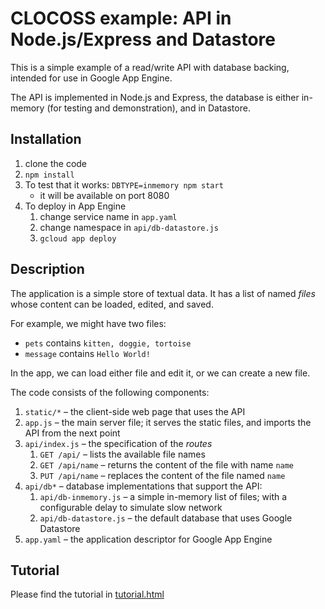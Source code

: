# CLOCOSS example: API in Node.js/Express and Datastore

This is a simple example of a read/write API with database backing, intended for use in Google App Engine.

The API is implemented in Node.js and Express, the database is either in-memory (for testing and demonstration), and in Datastore.

## Installation

1. clone the code
2. `npm install`
3. To test that it works: `DBTYPE=inmemory npm start`
   * it will be available on port 8080
4. To deploy in App Engine
   1. change service name in `app.yaml`
   2. change namespace in `api/db-datastore.js`
   3. `gcloud app deploy`

## Description

The application is a simple store of textual data. It has a list of named _files_ whose content can be loaded, edited, and saved.

For example, we might have two files:
 * `pets` contains `kitten, doggie, tortoise`
 * `message` contains `Hello World!`

In the app, we can load either file and edit it, or we can create a new file.

The code consists of the following components:

1. `static/*` – the client-side web page that uses the API
2. `app.js` – the main server file; it serves the static files, and imports the API from the next point
3. `api/index.js` – the specification of the _routes_
   1. `GET /api/` – lists the available file names
   2. `GET /api/name` – returns the content of the file with name `name`
   3. `PUT /api/name` – replaces the content of the file named `name`
4. `api/db*` – database implementations that support the API:
   1. `api/db-inmemory.js` – a simple in-memory list of files; with a configurable delay to simulate slow network
   2. `api/db-datastore.js` – the default database that uses Google Datastore
5. `app.yaml` – the application descriptor for Google App Engine

## Tutorial

Please find the tutorial in [tutorial.html](https://jacek.soc.port.ac.uk/teaching/2017/clocoss/clocoss-api-nodejs-datastore/tutorial.html)
